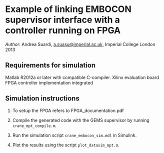 Example of linking EMBOCON supervisor interface with a controller running on FPGA
=================================================================================

*Author*: Andrea Suardi, a.suasu@imperial.ac.uk, Imperial College London 2013

## Requirements for simulation

Matlab R2012a or later with compatible C-compiler.
Xilinx evaluation board
FPGA controller implementation integrated

## Simulation instructions

1. To setup the FPGA refers to FPGA_documentation.pdf

2. Compile the generated code with the GEMS supervisor by running ```crane_mpt_compile.m```.

3. Run the simulation script ```crane_embocon_sim.mdl``` in Simulink.

4. Plot the results using the script ```plot_datasim_mpt.m```.
